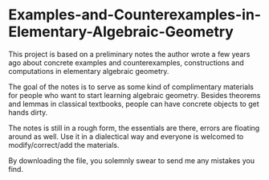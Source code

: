 # Examples-and-Counterexamples-in-Elementary-Algebraic-Geometry

This project is based on a preliminary notes the author wrote a few years ago 
about concrete examples and counterexamples, constructions and computations in elementary algebraic geometry.

The goal of the notes is to serve as some kind of complimentary materials for people who want
to start learning algebraic geometry. Besides theorems and lemmas in classical textbooks,
people can have concrete objects to get hands dirty. 

The notes is still in a rough form, the essentials are there, errors are floating around as well. 
Use it in a dialectical way and everyone is welcomed to modify/correct/add the materials. 

By downloading the file, you solemnly swear to send me any mistakes you find.


